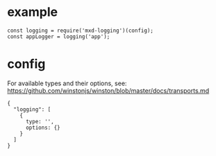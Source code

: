 # example

```
const logging = require('mxd-logging')(config);
const appLogger = logging('app');
```


# config

For available types and their options, see: https://github.com/winstonjs/winston/blob/master/docs/transports.md
 
```
{
  "logging": [
    { 
      type: '',
      options: {} 
    }
  ]
}
```
